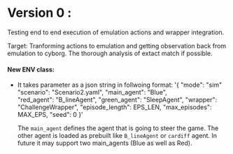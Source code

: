 # Version 0 : 

Testing end to end execution of emulation actions and wrapper integration.

Target: Tranforming actions to emulation and getting observation back from emulation to cyborg. The thorough analysis of extact match if possible.  

#### New ENV class: 
- It takes parameter as a json string in follwoing format: 
   '{
     "mode": "sim"
     "scenario": "Scenario2.yaml",
     "main_agent": "Blue",              
     "red_agent": "B_lineAgent",
     "green_agent": "SleepAgent",
     "wrapper": "ChallengeWrapper",
     "episode_length": EPS_LEN,
     "max_episodes": MAX_EPS,
     "seed": 0
   }'
  

  The `main_agent` defines the agent that is going to steer the game. The other agent is loaded as prebuilt like `B_lineAgent` or `cardiff` agent. In future it may support two main_agents (Blue as well as Red).